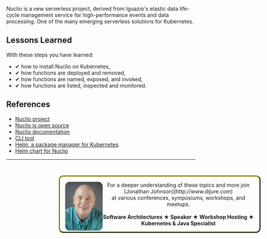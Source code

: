 Nuclio is a new serverless project, derived from Iguazio's elastic data life-cycle management service for high-performance events and data processing. One of the many emerging serverless solutions for Kubernetes.

## Lessons Learned ##

With these steps you have learned:

- &#x2714; how to install Nuclio on Kubernetes,
- &#x2714; how functions are deployed and removed,
- &#x2714; how functions are named, exposed, and invoked,
- &#x2714; how functions are listed, inspected and monitored.

## References ##

- [Nuclio project](https://nuclio.io/)
- [Nuclio is open source](https://github.com/nuclio/nuclio)
- [Nuclio documentation](https://nuclio.io/docs/latest/)
- [CLI tool](https://nuclio.io/docs/latest/setup/k8s/getting-started-k8s/#deploy-a-function-with-the-nuclio-cli-nuctl)
- [Helm, a package manager for Kubernetes](https://helm.sh/)
- [Helm chart for Nuclio](https://github.com/nuclio/nuclio/tree/master/hack/k8s/helm/nuclio)

------
<p style="width: 100%; text-align: center; padding: 1em; margin: 3em; margin-left: 10em; margin-right: 10em; border-; 1px; border-color: olive;  border-radius: 12px; border-style:outset">
<img align="left" src="./assets/jonathan-johnson.jpg" width="100" style="border-radius: 12px">
For a deeper understanding of these topics and more join <br>[Jonathan Johnson](http://www.dijure.com)<br> at various conferences, symposiums, workshops, and meetups.
<br><br>
<b>Software Architectures ★ Speaker ★ Workshop Hosting ★ Kubernetes & Java Specialist</b>
</p>
